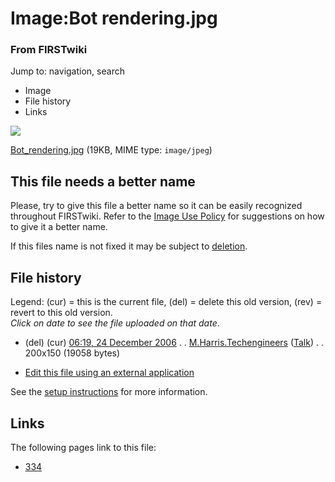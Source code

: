 

# Image:Bot rendering.jpg

### From FIRSTwiki

Jump to: navigation, search

  * Image
  * File history
  * Links

![](/media/d/df/Bot_rendering.jpg)

[Bot_rendering.jpg](/media/d/df/Bot_rendering.jpg "Bot rendering.jpg" ) (19KB,
MIME type: `image/jpeg`)

This file needs a better name  
---  
Please, try to give this file a better name so it can be easily recognized
throughout FIRSTwiki. Refer to the [Image Use
Policy](FIRSTwiki:Image_use_policy "FIRSTwiki:Image use policy" )
for suggestions on how to give it a better name.

If this files name is not fixed it may be subject to
[deletion](Category:Candidates_for_speedy_deletion
"Category:Candidates for speedy deletion" ).  
  
## File history

Legend: (cur) = this is the current file, (del) = delete this old version,
(rev) = revert to this old version.  
_Click on date to see the file uploaded on that date_.

  * (del) (cur) [06:19, 24 December 2006](/media/d/df/Bot_rendering.jpg "/media/d/df/Bot rendering.jpg" ) . . [M.Harris.Techengineers](/index.php?title=User:M.Harris.Techengineers&action=edit "User:M.Harris.Techengineers" ) ([Talk](/index.php?title=User_talk:M.Harris.Techengineers&action=edit "User talk:M.Harris.Techengineers" )) . . 200x150 (19058 bytes)
  

  * [Edit this file using an external application](/index.php?title=Image:Bot_rendering.jpg&action=edit&externaledit=true&mode=file "Image:Bot rendering.jpg" )

See the [setup
instructions](http://meta.wikimedia.org/wiki/Help:External_editors
"http://meta.wikimedia.org/wiki/Help:External_editors" ) for more information.

## Links

The following pages link to this file:

  * [334](334 "334" )

